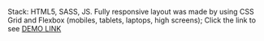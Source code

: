 Stack: HTML5, SASS, JS.
Fully responsive layout was made by using CSS Grid and Flexbox (mobiles, tablets, laptops, high screens);
Click the link to see [DEMO LINK](https://<your_account>.github.io/<repo_name>/)
